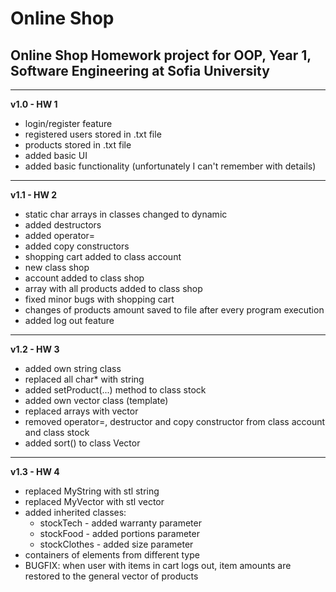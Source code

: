 # Online Shop
## Online Shop Homework project for OOP, Year 1, Software Engineering at Sofia University

***

**v1.0 - HW 1**
- login/register feature
- registered users stored in .txt file
- products stored in .txt file
- added basic UI
- added basic functionality (unfortunately I can't remember with details)

***

**v1.1 - HW 2**

- static char arrays in classes changed to dynamic
- added destructors
- added operator=
- added copy constructors
- shopping cart added to class account
- new class shop
- account added to class shop
- array with all products added to class shop
- fixed minor bugs with shopping cart
- changes of products amount saved to file after every program execution
- added log out feature

***

**v1.2 - HW 3**

- added own string class
- replaced all char* with string
- added setProduct(...) method to class stock
- added own vector class (template)
- replaced arrays with vector
- removed operator=, destructor and copy constructor from class account and class stock
- added sort() to class Vector

***

**v1.3 - HW 4**

- replaced MyString with stl string
- replaced MyVector with stl vector
- added inherited classes:
	- stockTech - added warranty parameter
	- stockFood - added portions parameter
	- stockClothes - added size parameter
- containers of elements from different type
- BUGFIX: when user with items in cart logs out, item amounts are restored to the general vector of products
